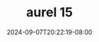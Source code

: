 --- 
title: "aurel 15"
description: "  bokep aurel 15 telegram full vidio new"
date: 2024-09-07T20:22:19-08:00
file_code: "daj5kdnqmxpb"
draft: false
cover: "ad7g974wm1iuluez.jpg"
tags: ["aurel", "bokep-indo", "bokep-viral", "bokep-ig"]
length: 84
fld_id: "1390211"
foldername: "Aurelnewalbum"
categories: ["Aurelnewalbum"]
views: 2
---